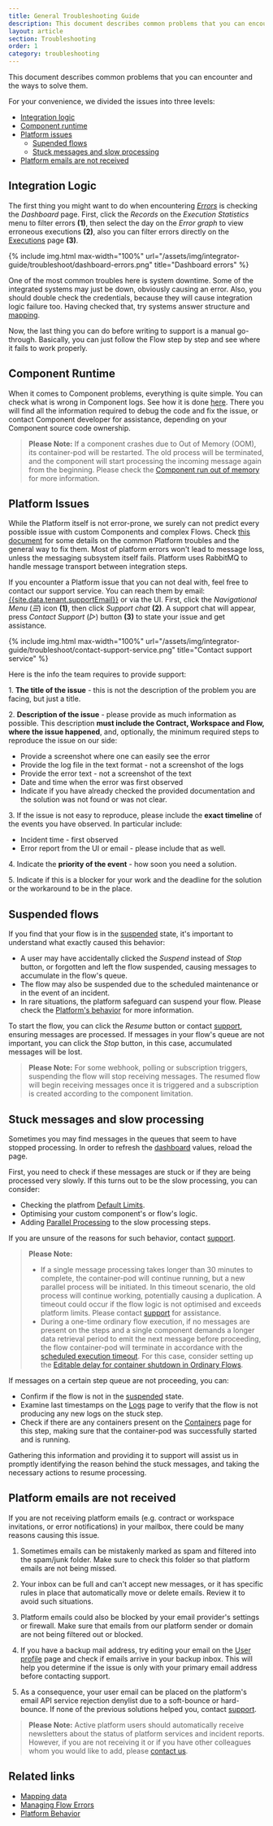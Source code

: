 ```yaml
---
title: General Troubleshooting Guide
description: This document describes common problems that you can encounter and the ways to solve them.
layout: article
section: Troubleshooting
order: 1
category: troubleshooting
---
```


This document describes common problems that you can encounter and the ways to solve them.

For your convenience, we divided the issues into three levels:

* [Integration logic](#integration-logic)
* [Component runtime](#component-runtime)
* [Platform issues](#platform-issues)
   * [Supended flows](#suspended-flows)
   * [Stuck messages and slow processing](#stuck-messages-and-slow-processing)
* [Platform emails are not received](#platform-emails-are-not-received)

## Integration Logic

The first thing you might want to do when encountering *[Errors](/developers/error-retry)* is checking the *Dashboard* page. First, click the *Records* on the *Execution Statistics* menu to filter errors **(1)**, then select the day on the *Error graph* to view erroneous executions **(2)**, also you can filter errors directly on the [Executions](executions) page **(3)**.

{% include img.html max-width="100%" url="/assets/img/integrator-guide/troubleshoot/dashboard-errors.png" title="Dashboard errors" %}

One of the most common troubles here is system downtime. Some of the integrated systems may just be down, obviously causing an error. Also, you should double check the credentials, because they will cause integration logic failure too. Having checked that, try systems answer structure and [mapping](mapping-data).

Now, the last thing you can do before writing to support is a manual go-through. Basically, you can just follow the Flow step by step and see where it fails to work properly.

## Component Runtime

When it comes to Component problems, everything is quite simple. You can check what is wrong in Component logs. See how it is done [here](managing-flow-errors). There you will find all the information required to debug the code and fix the issue, or contact Component developer for assistance, depending on your Component source code ownership.

> **Please Note:** If a component crashes due to Out of Memory (OOM), its container-pod will be restarted. The old process will be terminated, and the component will start processing the incoming message again from the beginning. Please check the [Component run out of memory](/guides/platform-behavior.html#component-run-out-of-memory) for more information.

## Platform Issues

While the Platform itself is not error-prone, we surely can not predict every possible issue with custom Components and complex Flows. Check [this document](platform-behavior) for some details on the common Platform troubles and the general way to fix them.
Most of platform errors won't lead to message loss, unless the messaging subsystem itself fails. Platform uses RabbitMQ to handle message transport between integration steps.

If you encounter a Platform issue that you can not deal with, feel free to
contact our support service. You can reach them by email: [{{site.data.tenant.supportEmail}}](mailto:{{site.data.tenant.supportEmail}}) or via the UI. First, click the *Navigational Menu* (*☰*) icon **(1)**, then click *Support chat* **(2)**. A support chat will appear, press *Contact Support* (*▻*) button **(3)** to state your issue and get assistance.

{% include img.html max-width="100%" url="/assets/img/integrator-guide/troubleshoot/contact-support-service.png" title="Contact support service" %}

Here is the info the team requires to provide support:

1\. **The title of the issue** - this is not the description of the problem you are facing, but just a title.

2\. **Description of the issue** - please provide as much information as possible. This description **must include the Contract, Workspace and Flow, where the issue happened**, and, optionally, the minimum required steps to reproduce the issue on our side:
- Provide a screenshot where one can easily see the error
- Provide the log file in the text format - not a screenshot of the logs
- Provide the error text - not a screenshot of the text
- Date and time when the error was first observed
- Indicate if you have already checked the provided documentation and the solution was not found or was not clear.

3\. If the issue is not easy to reproduce, please include the **exact timeline** of the events you have observed. In particular include:
- Incident time - first observed
- Error report from the UI or email - please include that as well.

4\. Indicate the **priority of the event** - how soon you need a solution.

5\. Indicate if this is a blocker for your work and the deadline for the solution or the workaround to be in the place.

## Suspended flows

If you find that your flow is in the [suspended](/getting-started/integration-flow.html#flow-states) state, it's important to understand what exactly caused this behavior:
- A user may have accidentally clicked the *Suspend* instead of *Stop* button, or forgotten and left the flow suspended, causing messages to accumulate in the flow's queue.
- The flow may also be suspended due to the scheduled maintenance or in the event of an incident. 
- In rare situations, the platform safeguard can suspend your flow. Please check the [Platform's behavior](/guides/platform-behavior.html#flow-suspension) for more information.

To start the flow, you can click the *Resume* button or contact [support](mailto:{{site.data.tenant.supportEmail}}), ensuring messages are processed. If messages in your flow's queue are not important, you can click the *Stop* button, in this case, accumulated messages will be lost.

> **Please Note:** For some webhook, polling or subscription triggers, suspending the flow will stop receiving messages. The resumed flow will begin receiving messages once it is triggered and a subscription is created according to the component limitation.

## Stuck messages and slow processing

Sometimes you may find messages in the queues that seem to have stopped processing. In order to refresh the [dashboard](/assets/img/integrator-guide/troubleshoot/dashboard-errors.png) values, reload the page. 

First, you need to check if these messages are stuck or if they are being processed very slowly. If this turns out to be the slow processing, you can consider:

- Checking the platfrom [Default Limits](/guides/platform-behavior.html#default-limits). 
- Optimising your custom component's or flow's logic.
- Adding [Parallel Processing](/guides/managing-flows.html#parallel-processing) to the slow processing steps. 

If you are unsure of the reasons for such behavior, contact [support](mailto:{{site.data.tenant.supportEmail}}).

> **Please Note:** 
> * If a single message processing takes longer than 30 minutes to complete, the container-pod will continue running, but a new parallel process will be initiated. In this timeout scenario, the old process will continue working, potentially causing a duplication. A timeout could occur if the flow logic is not optimised and exceeds platform limits. Please contact [support](mailto:{{site.data.tenant.supportEmail}}) for assistance.
> * During a one-time ordinary flow execution, if no messages are present on the steps and a single component demands a longer data retrieval period to emit the next message before proceeding, the flow container-pod will terminate in accordance with the [scheduled execution timeout](/releases/24/45.html#extending-scheduled_execution_timeout-to-720-seconds). For this case, consider setting up the [Editable delay for container shutdown in Ordinary Flows](/guides/managing-flows/editable-delay-for-container-shutdown-in-ordinary-flows).

If messages on a certain step queue are not proceeding, you can:
- Confirm if the flow is not in the [suspended](#suspended-flows) state. 
- Examine last timestamps on the [Logs](/getting-started/logs-page) page to verify that the flow is not producing any new logs on the stuck step.
- Check if there are any containers present on the [Containers](/guides/executions.html#containers-page) page for this step, making sure that the container-pod was successfully started and is running.

Gathering this information and providing it to support will assist us in promptly identifying the reason behind the stuck messages, and taking the necessary actions to resume processing.

## Platform emails are not received

If you are not receiving platform emails (e.g. contract or workspace invitations, or error notifications) in your mailbox, there could be many reasons causing this issue.

1. Sometimes emails can be mistakenly marked as spam and filtered into the spam/junk folder. Make sure to check this folder so that platform emails are not being missed.

2. Your inbox can be full and can't accept new messages, or it has specific rules in place that automatically move or delete emails. Review it to avoid such situations.

3. Platform emails could also be blocked by your email provider's settings or firewall. Make sure that emails from our platform sender or domain are not being filtered out or blocked.

4. If you have a backup mail address, try editing your email on the [User profile](/getting-started/user-profile-information) page and check if emails arrive in your backup inbox. This will help you determine if the issue is only with your primary email address before contacting support.

5. As a consequence, your user email can be placed on the platform's email API service rejection denylist due to a soft-bounce or hard-bounce. If none of the previous solutions helped you, contact [support](mailto:{{site.data.tenant.supportEmail}}).

> **Please Note:** Active platform users should automatically receive newsletters about the status of platform services and incident reports. However, if you are not receiving it or if you have other colleagues whom you would like to add, please [contact us](/admin/reporting-issue.html#how-to-contact-us).

## Related links

- [Mapping data](mapping-data)
- [Managing Flow Errors](managing-flow-errors)
- [Platform Behavior](platform-behavior)